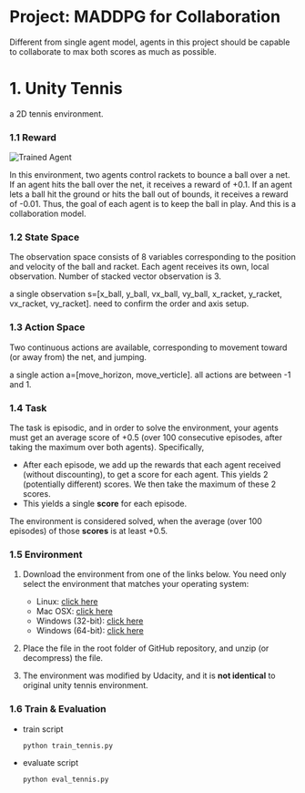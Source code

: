 [//]: # "Image References"

[image1]: https://user-images.githubusercontent.com/10624937/42135623-e770e354-7d12-11e8-998d-29fc74429ca2.gif "Trained Agent"
[image2]: https://user-images.githubusercontent.com/10624937/42135622-e55fb586-7d12-11e8-8a54-3c31da15a90a.gif "Soccer"


# Project: MADDPG for Collaboration
Different from single agent model, agents in this project should be capable to collaborate to max both scores as much as possible.

# 1. Unity Tennis
a 2D tennis environment.

### 1.1 Reward
![Trained Agent][image1]

In this environment, two agents control rackets to bounce a ball over a net. If an agent hits the ball over the net, it receives a reward of +0.1.  If an agent lets a ball hit the ground or hits the ball out of bounds, it receives a reward of -0.01.  Thus, the goal of each agent is to keep the ball in play. And this is a collaboration model. 

### 1.2 State Space
The observation space consists of 8 variables corresponding to the position and velocity of the ball and racket. Each agent receives its own, local observation. Number of stacked vector observation is 3.

a single observation s=[x_ball, y_ball, vx_ball, vy_ball, x_racket, y_racket, vx_racket, vy_racket]. need to confirm the order and axis setup.

### 1.3 Action Space
Two continuous actions are available, corresponding to movement toward (or away from) the net, and jumping. 

a single action a=[move_horizon, move_verticle]. all actions are between -1 and 1.

### 1.4 Task
The task is episodic, and in order to solve the environment, your agents must get an average score of +0.5 (over 100 consecutive episodes, after taking the maximum over both agents). Specifically,

- After each episode, we add up the rewards that each agent received (without discounting), to get a score for each agent. This yields 2 (potentially different) scores. We then take the maximum of these 2 scores.
- This yields a single **score** for each episode.

The environment is considered solved, when the average (over 100 episodes) of those **scores** is at least +0.5.

### 1.5 Environment

1. Download the environment from one of the links below.  You need only select the environment that matches your operating system:
    - Linux: [click here](https://s3-us-west-1.amazonaws.com/udacity-drlnd/P3/Tennis/Tennis_Linux.zip)
    - Mac OSX: [click here](https://s3-us-west-1.amazonaws.com/udacity-drlnd/P3/Tennis/Tennis.app.zip)
    - Windows (32-bit): [click here](https://s3-us-west-1.amazonaws.com/udacity-drlnd/P3/Tennis/Tennis_Windows_x86.zip)
    - Windows (64-bit): [click here](https://s3-us-west-1.amazonaws.com/udacity-drlnd/P3/Tennis/Tennis_Windows_x86_64.zip)
    
2. Place the file in the root folder of GitHub repository, and unzip (or decompress) the file. 
3. The environment was modified by Udacity, and it is **not identical** to original unity tennis environment.

### 1.6 Train & Evaluation
* train script

  ```
  python train_tennis.py
  ```

* evaluate script

  ```
  python eval_tennis.py
  ```